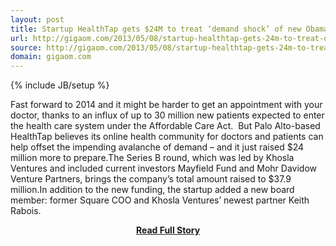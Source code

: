 ```yaml
---
layout: post
title: Startup HealthTap gets $24M to treat ‘demand shock’ of new Obamacare patients
url: http://gigaom.com/2013/05/08/startup-healthtap-gets-24m-to-treat-demand-shock-of-new-obamacare-patients/
source: http://gigaom.com/2013/05/08/startup-healthtap-gets-24m-to-treat-demand-shock-of-new-obamacare-patients/
domain: gigaom.com
---
```

{% include JB/setup %}<p>Fast forward to 2014 and it might be harder to get an appointment with your doctor, thanks to an influx of up to 30 million new patients expected to enter the health care system under the Affordable Care Act.  But Palo Alto-based HealthTap believes its online health community for doctors and patients can help offset the impending avalanche of demand – and it just raised $24 million more to prepare.The Series B round, which was led by Khosla Ventures and included current investors Mayfield Fund and Mohr Davidow Venture Partners, brings the company’s total amount raised to $37.9 million.In addition to the new funding, the startup added a new board member: former Square COO and Khosla Ventures’ newest partner Keith Rabois.</p>
<center><p><a href="http://gigaom.com/2013/05/08/startup-healthtap-gets-24m-to-treat-demand-shock-of-new-obamacare-patients/" style='padding:25px; font-sze:18px; font-weight: bold;'>Read Full Story</a></p></center>
